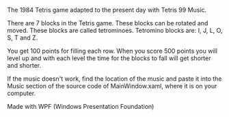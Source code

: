 The 1984 Tetris game adapted to the present day with Tetris 99 Music.

There are 7 blocks in the Tetris game. These blocks can be rotated and moved. These blocks are called tetrominoes. Tetromino blocks are: I, J, L, O, S, T and Z.

You get 100 points for filling each row. When you score 500 points you will level up and with each level the time for the blocks to fall will get shorter and shorter.

If the music doesn't work, find the location of the music and paste it into the Music section of the source code of MainWindow.xaml, where it is on your computer.

Made with WPF (Windows Presentation Foundation)
